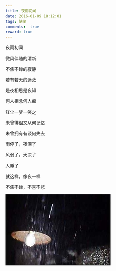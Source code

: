 ```yaml
---
title: 夜雨初闻
date: 2016-01-09 18:12:01
tags: 随笔
comments:  true
reward: true
---
```

夜雨初闻

微风伴随的清新


不焦不躁的寂静

若有若无的迷茫
<!-- more -->


是夜相思是夜知

何人相念何人痴


红尘一梦一笑之

未曾徘徊又从何记忆

未曾拥有有谈何失去


雨停了，夜深了

风弱了，天凉了

人睡了

就这样，像夜一样

不焦不躁，不喜不悲


![p1](/assets/img/40351488101521.jpg)